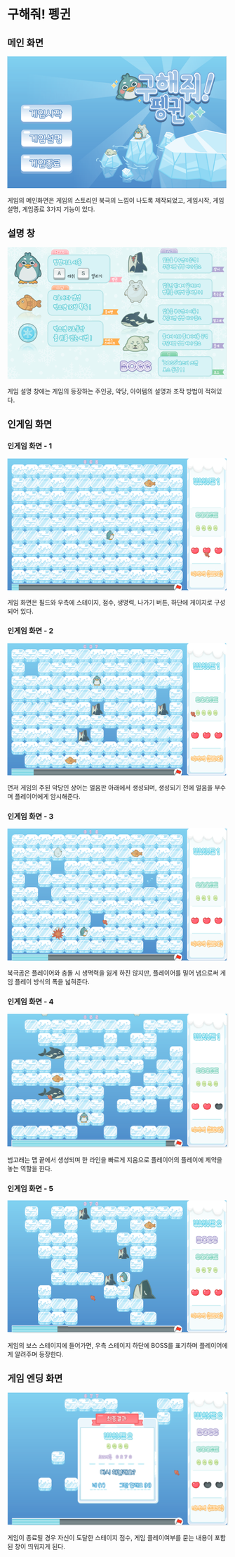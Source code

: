 # 구해줘! 펭귄

## 메인 화면

![메인 화면](images/1.png)

게임의 메인화면은 게임의 스토리인 북극의 느낌이 나도록 제작되었고, 게임시작, 게임설명, 게임종료 3가지 기능이 있다.

## 설명 창

![설명 창](images/2.png)

게임 설명 창에는 게임의 등장하는 주인공, 악당, 아이템의 설명과 조작 방법이 적혀있다.

## 인게임 화면

### 인게임 화면 - 1

![인게임 화면 - 1](images/3.png)

게임 화면은 필드와 우측에 스테이지, 점수, 생명력, 나가기 버튼, 하단에 게이지로 구성되어 있다.

### 인게임 화면 - 2

![인게임 화면 - 2](images/4.png)

먼저 게임의 주된 악당인 상어는 얼음판 아래에서 생성되며, 생성되기 전에 얼음을 부수며 플레이어에게 암시해준다.

### 인게임 화면 - 3

![인게임 화면 - 3](images/5.png)

북극곰은 플레이어와 충돌 시 생멱력을 잃게 하진 않지만, 플레이어를 밀어 냄으로써 게임 플레이 방식의 폭을 넓혀준다.

### 인게임 화면 - 4

![인게임 화면 - 4](images/6.png)

범고래는 맵 끝에서 생성되며 한 라인을 빠르게 지움으로 플레이어의 플레이에 제약을 놓는 역할을 한다.

### 인게임 화면 - 5

![인게임 화면 - 5](images/7.png)

게임의 보스 스테이지에 들어가면, 우측 스테이지 하단에 BOSS를 표기하며 플레이어에게 알려주며 등장한다.

## 게임 엔딩 화면

![게임 엔딩 화면](images/8.png)

게임이 종료될 경우 자신이 도달한 스테이지 점수, 게임 플레이여부를 묻는 내용이 포함된 창이 띄워지게 된다.
